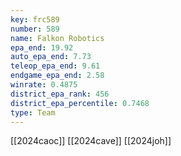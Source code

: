 ```yaml
---
key: frc589
number: 589
name: Falkon Robotics
epa_end: 19.92
auto_epa_end: 7.73
teleop_epa_end: 9.61
endgame_epa_end: 2.58
winrate: 0.4875
district_epa_rank: 456
district_epa_percentile: 0.7468
type: Team
---
```

[[2024caoc]]
[[2024cave]]
[[2024joh]]
